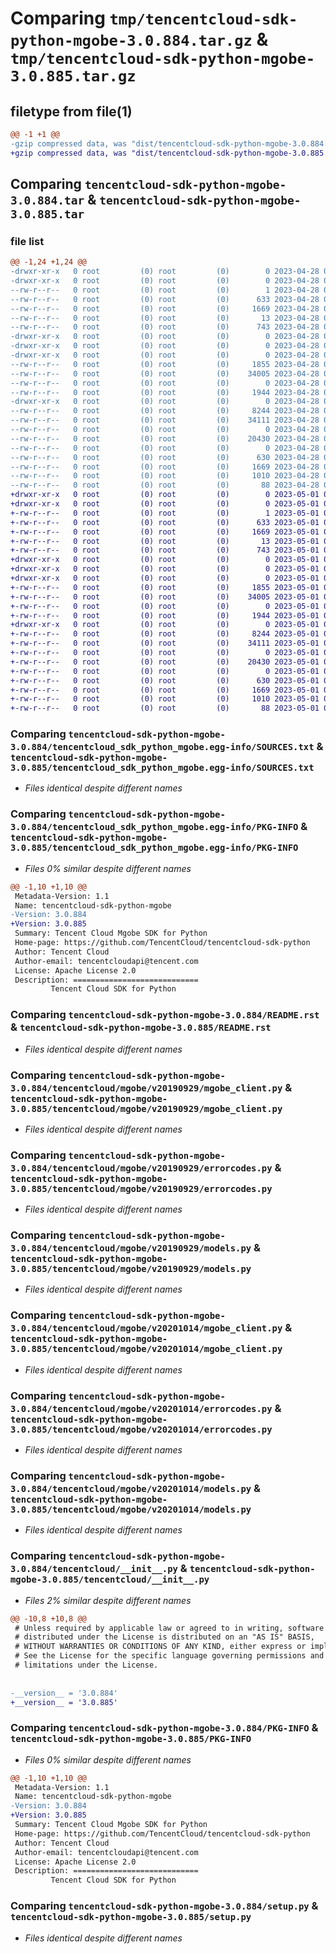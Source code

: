 # Comparing `tmp/tencentcloud-sdk-python-mgobe-3.0.884.tar.gz` & `tmp/tencentcloud-sdk-python-mgobe-3.0.885.tar.gz`

## filetype from file(1)

```diff
@@ -1 +1 @@
-gzip compressed data, was "dist/tencentcloud-sdk-python-mgobe-3.0.884.tar", last modified: Fri Apr 28 02:27:40 2023, max compression
+gzip compressed data, was "dist/tencentcloud-sdk-python-mgobe-3.0.885.tar", last modified: Mon May  1 00:44:51 2023, max compression
```

## Comparing `tencentcloud-sdk-python-mgobe-3.0.884.tar` & `tencentcloud-sdk-python-mgobe-3.0.885.tar`

### file list

```diff
@@ -1,24 +1,24 @@
-drwxr-xr-x   0 root         (0) root         (0)        0 2023-04-28 02:27:40.000000 tencentcloud-sdk-python-mgobe-3.0.884/
-drwxr-xr-x   0 root         (0) root         (0)        0 2023-04-28 02:27:40.000000 tencentcloud-sdk-python-mgobe-3.0.884/tencentcloud_sdk_python_mgobe.egg-info/
--rw-r--r--   0 root         (0) root         (0)        1 2023-04-28 02:27:39.000000 tencentcloud-sdk-python-mgobe-3.0.884/tencentcloud_sdk_python_mgobe.egg-info/dependency_links.txt
--rw-r--r--   0 root         (0) root         (0)      633 2023-04-28 02:27:40.000000 tencentcloud-sdk-python-mgobe-3.0.884/tencentcloud_sdk_python_mgobe.egg-info/SOURCES.txt
--rw-r--r--   0 root         (0) root         (0)     1669 2023-04-28 02:27:39.000000 tencentcloud-sdk-python-mgobe-3.0.884/tencentcloud_sdk_python_mgobe.egg-info/PKG-INFO
--rw-r--r--   0 root         (0) root         (0)       13 2023-04-28 02:27:39.000000 tencentcloud-sdk-python-mgobe-3.0.884/tencentcloud_sdk_python_mgobe.egg-info/top_level.txt
--rw-r--r--   0 root         (0) root         (0)      743 2023-04-28 02:27:39.000000 tencentcloud-sdk-python-mgobe-3.0.884/README.rst
-drwxr-xr-x   0 root         (0) root         (0)        0 2023-04-28 02:27:40.000000 tencentcloud-sdk-python-mgobe-3.0.884/tencentcloud/
-drwxr-xr-x   0 root         (0) root         (0)        0 2023-04-28 02:27:40.000000 tencentcloud-sdk-python-mgobe-3.0.884/tencentcloud/mgobe/
-drwxr-xr-x   0 root         (0) root         (0)        0 2023-04-28 02:27:40.000000 tencentcloud-sdk-python-mgobe-3.0.884/tencentcloud/mgobe/v20190929/
--rw-r--r--   0 root         (0) root         (0)     1855 2023-04-28 02:27:39.000000 tencentcloud-sdk-python-mgobe-3.0.884/tencentcloud/mgobe/v20190929/mgobe_client.py
--rw-r--r--   0 root         (0) root         (0)    34005 2023-04-28 02:27:39.000000 tencentcloud-sdk-python-mgobe-3.0.884/tencentcloud/mgobe/v20190929/errorcodes.py
--rw-r--r--   0 root         (0) root         (0)        0 2023-04-28 02:27:39.000000 tencentcloud-sdk-python-mgobe-3.0.884/tencentcloud/mgobe/v20190929/__init__.py
--rw-r--r--   0 root         (0) root         (0)     1944 2023-04-28 02:27:39.000000 tencentcloud-sdk-python-mgobe-3.0.884/tencentcloud/mgobe/v20190929/models.py
-drwxr-xr-x   0 root         (0) root         (0)        0 2023-04-28 02:27:40.000000 tencentcloud-sdk-python-mgobe-3.0.884/tencentcloud/mgobe/v20201014/
--rw-r--r--   0 root         (0) root         (0)     8244 2023-04-28 02:27:39.000000 tencentcloud-sdk-python-mgobe-3.0.884/tencentcloud/mgobe/v20201014/mgobe_client.py
--rw-r--r--   0 root         (0) root         (0)    34111 2023-04-28 02:27:39.000000 tencentcloud-sdk-python-mgobe-3.0.884/tencentcloud/mgobe/v20201014/errorcodes.py
--rw-r--r--   0 root         (0) root         (0)        0 2023-04-28 02:27:39.000000 tencentcloud-sdk-python-mgobe-3.0.884/tencentcloud/mgobe/v20201014/__init__.py
--rw-r--r--   0 root         (0) root         (0)    20430 2023-04-28 02:27:39.000000 tencentcloud-sdk-python-mgobe-3.0.884/tencentcloud/mgobe/v20201014/models.py
--rw-r--r--   0 root         (0) root         (0)        0 2023-04-28 02:27:39.000000 tencentcloud-sdk-python-mgobe-3.0.884/tencentcloud/mgobe/__init__.py
--rw-r--r--   0 root         (0) root         (0)      630 2023-04-28 02:27:39.000000 tencentcloud-sdk-python-mgobe-3.0.884/tencentcloud/__init__.py
--rw-r--r--   0 root         (0) root         (0)     1669 2023-04-28 02:27:40.000000 tencentcloud-sdk-python-mgobe-3.0.884/PKG-INFO
--rw-r--r--   0 root         (0) root         (0)     1010 2023-04-28 02:27:39.000000 tencentcloud-sdk-python-mgobe-3.0.884/setup.py
--rw-r--r--   0 root         (0) root         (0)       88 2023-04-28 02:27:40.000000 tencentcloud-sdk-python-mgobe-3.0.884/setup.cfg
+drwxr-xr-x   0 root         (0) root         (0)        0 2023-05-01 00:44:51.000000 tencentcloud-sdk-python-mgobe-3.0.885/
+drwxr-xr-x   0 root         (0) root         (0)        0 2023-05-01 00:44:51.000000 tencentcloud-sdk-python-mgobe-3.0.885/tencentcloud_sdk_python_mgobe.egg-info/
+-rw-r--r--   0 root         (0) root         (0)        1 2023-05-01 00:44:51.000000 tencentcloud-sdk-python-mgobe-3.0.885/tencentcloud_sdk_python_mgobe.egg-info/dependency_links.txt
+-rw-r--r--   0 root         (0) root         (0)      633 2023-05-01 00:44:51.000000 tencentcloud-sdk-python-mgobe-3.0.885/tencentcloud_sdk_python_mgobe.egg-info/SOURCES.txt
+-rw-r--r--   0 root         (0) root         (0)     1669 2023-05-01 00:44:51.000000 tencentcloud-sdk-python-mgobe-3.0.885/tencentcloud_sdk_python_mgobe.egg-info/PKG-INFO
+-rw-r--r--   0 root         (0) root         (0)       13 2023-05-01 00:44:51.000000 tencentcloud-sdk-python-mgobe-3.0.885/tencentcloud_sdk_python_mgobe.egg-info/top_level.txt
+-rw-r--r--   0 root         (0) root         (0)      743 2023-05-01 00:44:51.000000 tencentcloud-sdk-python-mgobe-3.0.885/README.rst
+drwxr-xr-x   0 root         (0) root         (0)        0 2023-05-01 00:44:51.000000 tencentcloud-sdk-python-mgobe-3.0.885/tencentcloud/
+drwxr-xr-x   0 root         (0) root         (0)        0 2023-05-01 00:44:51.000000 tencentcloud-sdk-python-mgobe-3.0.885/tencentcloud/mgobe/
+drwxr-xr-x   0 root         (0) root         (0)        0 2023-05-01 00:44:51.000000 tencentcloud-sdk-python-mgobe-3.0.885/tencentcloud/mgobe/v20190929/
+-rw-r--r--   0 root         (0) root         (0)     1855 2023-05-01 00:44:51.000000 tencentcloud-sdk-python-mgobe-3.0.885/tencentcloud/mgobe/v20190929/mgobe_client.py
+-rw-r--r--   0 root         (0) root         (0)    34005 2023-05-01 00:44:51.000000 tencentcloud-sdk-python-mgobe-3.0.885/tencentcloud/mgobe/v20190929/errorcodes.py
+-rw-r--r--   0 root         (0) root         (0)        0 2023-05-01 00:44:51.000000 tencentcloud-sdk-python-mgobe-3.0.885/tencentcloud/mgobe/v20190929/__init__.py
+-rw-r--r--   0 root         (0) root         (0)     1944 2023-05-01 00:44:51.000000 tencentcloud-sdk-python-mgobe-3.0.885/tencentcloud/mgobe/v20190929/models.py
+drwxr-xr-x   0 root         (0) root         (0)        0 2023-05-01 00:44:51.000000 tencentcloud-sdk-python-mgobe-3.0.885/tencentcloud/mgobe/v20201014/
+-rw-r--r--   0 root         (0) root         (0)     8244 2023-05-01 00:44:51.000000 tencentcloud-sdk-python-mgobe-3.0.885/tencentcloud/mgobe/v20201014/mgobe_client.py
+-rw-r--r--   0 root         (0) root         (0)    34111 2023-05-01 00:44:51.000000 tencentcloud-sdk-python-mgobe-3.0.885/tencentcloud/mgobe/v20201014/errorcodes.py
+-rw-r--r--   0 root         (0) root         (0)        0 2023-05-01 00:44:51.000000 tencentcloud-sdk-python-mgobe-3.0.885/tencentcloud/mgobe/v20201014/__init__.py
+-rw-r--r--   0 root         (0) root         (0)    20430 2023-05-01 00:44:51.000000 tencentcloud-sdk-python-mgobe-3.0.885/tencentcloud/mgobe/v20201014/models.py
+-rw-r--r--   0 root         (0) root         (0)        0 2023-05-01 00:44:51.000000 tencentcloud-sdk-python-mgobe-3.0.885/tencentcloud/mgobe/__init__.py
+-rw-r--r--   0 root         (0) root         (0)      630 2023-05-01 00:44:51.000000 tencentcloud-sdk-python-mgobe-3.0.885/tencentcloud/__init__.py
+-rw-r--r--   0 root         (0) root         (0)     1669 2023-05-01 00:44:51.000000 tencentcloud-sdk-python-mgobe-3.0.885/PKG-INFO
+-rw-r--r--   0 root         (0) root         (0)     1010 2023-05-01 00:44:51.000000 tencentcloud-sdk-python-mgobe-3.0.885/setup.py
+-rw-r--r--   0 root         (0) root         (0)       88 2023-05-01 00:44:51.000000 tencentcloud-sdk-python-mgobe-3.0.885/setup.cfg
```

### Comparing `tencentcloud-sdk-python-mgobe-3.0.884/tencentcloud_sdk_python_mgobe.egg-info/SOURCES.txt` & `tencentcloud-sdk-python-mgobe-3.0.885/tencentcloud_sdk_python_mgobe.egg-info/SOURCES.txt`

 * *Files identical despite different names*

### Comparing `tencentcloud-sdk-python-mgobe-3.0.884/tencentcloud_sdk_python_mgobe.egg-info/PKG-INFO` & `tencentcloud-sdk-python-mgobe-3.0.885/tencentcloud_sdk_python_mgobe.egg-info/PKG-INFO`

 * *Files 0% similar despite different names*

```diff
@@ -1,10 +1,10 @@
 Metadata-Version: 1.1
 Name: tencentcloud-sdk-python-mgobe
-Version: 3.0.884
+Version: 3.0.885
 Summary: Tencent Cloud Mgobe SDK for Python
 Home-page: https://github.com/TencentCloud/tencentcloud-sdk-python
 Author: Tencent Cloud
 Author-email: tencentcloudapi@tencent.com
 License: Apache License 2.0
 Description: ============================
         Tencent Cloud SDK for Python
```

### Comparing `tencentcloud-sdk-python-mgobe-3.0.884/README.rst` & `tencentcloud-sdk-python-mgobe-3.0.885/README.rst`

 * *Files identical despite different names*

### Comparing `tencentcloud-sdk-python-mgobe-3.0.884/tencentcloud/mgobe/v20190929/mgobe_client.py` & `tencentcloud-sdk-python-mgobe-3.0.885/tencentcloud/mgobe/v20190929/mgobe_client.py`

 * *Files identical despite different names*

### Comparing `tencentcloud-sdk-python-mgobe-3.0.884/tencentcloud/mgobe/v20190929/errorcodes.py` & `tencentcloud-sdk-python-mgobe-3.0.885/tencentcloud/mgobe/v20190929/errorcodes.py`

 * *Files identical despite different names*

### Comparing `tencentcloud-sdk-python-mgobe-3.0.884/tencentcloud/mgobe/v20190929/models.py` & `tencentcloud-sdk-python-mgobe-3.0.885/tencentcloud/mgobe/v20190929/models.py`

 * *Files identical despite different names*

### Comparing `tencentcloud-sdk-python-mgobe-3.0.884/tencentcloud/mgobe/v20201014/mgobe_client.py` & `tencentcloud-sdk-python-mgobe-3.0.885/tencentcloud/mgobe/v20201014/mgobe_client.py`

 * *Files identical despite different names*

### Comparing `tencentcloud-sdk-python-mgobe-3.0.884/tencentcloud/mgobe/v20201014/errorcodes.py` & `tencentcloud-sdk-python-mgobe-3.0.885/tencentcloud/mgobe/v20201014/errorcodes.py`

 * *Files identical despite different names*

### Comparing `tencentcloud-sdk-python-mgobe-3.0.884/tencentcloud/mgobe/v20201014/models.py` & `tencentcloud-sdk-python-mgobe-3.0.885/tencentcloud/mgobe/v20201014/models.py`

 * *Files identical despite different names*

### Comparing `tencentcloud-sdk-python-mgobe-3.0.884/tencentcloud/__init__.py` & `tencentcloud-sdk-python-mgobe-3.0.885/tencentcloud/__init__.py`

 * *Files 2% similar despite different names*

```diff
@@ -10,8 +10,8 @@
 # Unless required by applicable law or agreed to in writing, software
 # distributed under the License is distributed on an "AS IS" BASIS,
 # WITHOUT WARRANTIES OR CONDITIONS OF ANY KIND, either express or implied.
 # See the License for the specific language governing permissions and
 # limitations under the License.
 
 
-__version__ = '3.0.884'
+__version__ = '3.0.885'
```

### Comparing `tencentcloud-sdk-python-mgobe-3.0.884/PKG-INFO` & `tencentcloud-sdk-python-mgobe-3.0.885/PKG-INFO`

 * *Files 0% similar despite different names*

```diff
@@ -1,10 +1,10 @@
 Metadata-Version: 1.1
 Name: tencentcloud-sdk-python-mgobe
-Version: 3.0.884
+Version: 3.0.885
 Summary: Tencent Cloud Mgobe SDK for Python
 Home-page: https://github.com/TencentCloud/tencentcloud-sdk-python
 Author: Tencent Cloud
 Author-email: tencentcloudapi@tencent.com
 License: Apache License 2.0
 Description: ============================
         Tencent Cloud SDK for Python
```

### Comparing `tencentcloud-sdk-python-mgobe-3.0.884/setup.py` & `tencentcloud-sdk-python-mgobe-3.0.885/setup.py`

 * *Files identical despite different names*

